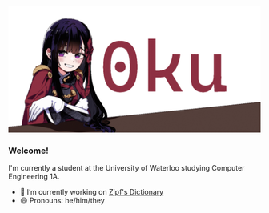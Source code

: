 
![](0kuBannerGIF.gif)
### Welcome!
I'm currently a student at the University of Waterloo studying Computer Engineering 1A.  
- 🔭 I’m currently working on [Zipf's Dictionary](https://github.com/0ku/Zipfs-Dictionary)
- 😄 Pronouns: he/him/they  
<!--
**0ku/0ku** is a ✨ _special_ ✨ repository because its `README.md` (this file) appears on your GitHub profile.

Here are some ideas to get you started:

- 🔭 I’m currently working on ...
- 🌱 I’m currently learning ...
- 👯 I’m looking to collaborate on ...
- 🤔 I’m looking for help with ...
- 💬 Ask me about ...
- 📫 How to reach me: ...
- 😄 Pronouns: ...
- ⚡ Fun fact: ...
-->
